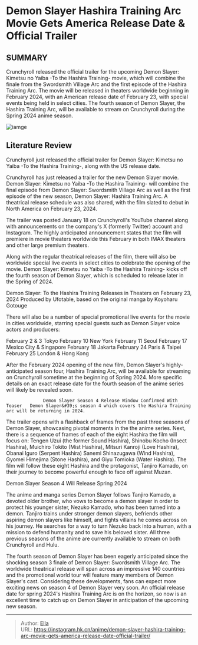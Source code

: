 # Demon Slayer Hashira Training Arc Movie Gets America Release Date &amp; Official Trailer


## SUMMARY 



  Crunchyroll released the official trailer for the upcoming Demon Slayer: Kimetsu no Yaiba -To the Hashira Training- movie, which will combine the finale from the Swordsmith Village Arc and the first episode of the Hashira Training Arc.   The movie will be released in theaters worldwide beginning in February 2024, with an American release date of February 23, with special events being held in select cities.   The fourth season of Demon Slayer, the Hashira Training Arc, will be available to stream on Crunchyroll during the Spring 2024 anime season.  

![iamge](https://static1.srcdn.com/wordpress/wp-content/uploads/2024/01/nezuko-smiling-and-saying-good-morning-in-the-demon-slayer-hashira-training-arc-official-trailer-by-crunchyroll.jpg)

## Literature Review

Crunchyroll just released the official trailer for Demon Slayer: Kimetsu no Yaiba -To the Hashira Training-, along with the US release date.




Crunchyroll has just released a trailer for the new Demon Slayer movie. Demon Slayer: Kimetsu no Yaiba -To the Hashira Training- will combine the final episode from Demon Slayer: Swordsmith Village Arc as well as the first episode of the new season, Demon Slayer: Hashira Training Arc. A theatrical release schedule was also shared, with the film slated to debut in North America on February 23, 2024.




The trailer was posted January 18 on Crunchyroll&#39;s YouTube channel along with announcements on the company&#39;s X (formerly Twitter) account and Instagram. The highly anticipated announcement states that the film will premiere in movie theaters worldwide this February in both IMAX theaters and other large premium theaters.


 

Along with the regular theatrical releases of the film, there will also be worldwide special live events in select cities to celebrate the opening of the movie. Demon Slayer: Kimetsu no Yaiba -To the Hashira Training- kicks off the fourth season of Demon Slayer, which is scheduled to release later in the Spring of 2024.


 Demon Slayer: To the Hashira Training Releases in Theaters on February 23, 2024 
Produced by Ufotable, based on the original manga by Koyoharu Gotouge

 




There will also be a number of special promotional live events for the movie in cities worldwide, starring special guests such as Demon Slayer voice actors and producers:

 February 2 &amp; 3  Tokyo   February 10  New York   February 11  Seoul   February 17  Mexico City &amp; Singapore   February 18  Jakarta   February 24  Paris &amp; Taipei   February 25  London &amp; Hong Kong   



After the February 2024 opening of the new film, Demon Slayer&#39;s highly-anticipated season four, Hashira Training Arc, will be available for streaming on Crunchyroll sometime at the beginning of Spring 2024. More specific details on an exact release date for the fourth season of the anime series will likely be revealed soon.




                  Demon Slayer Season 4 Release Window Confirmed With Teaser   Demon Slayer&#39;s season 4 which covers the Hashira Training arc will be returning in 2024.   

The trailer opens with a flashback of frames from the past three seasons of Demon Slayer, showcasing pivotal moments in the the anime series. Next, there is a sequence of frames of each of the eight Hashira the film will focus on: Tengen Uzui (the former Sound Hashira), Shinobu Kocho (Insect Hashira), Muichiro Tokito (Mist Hashira), Mitsuri Kanroji (Love Hashira), Obanai Iguro (Serpent Hashira) Sanemi Shinazugawa (Wind Hashira), Gyomei Himejima (Stone Hashira), and Giyu Tomioka (Water Hashira). The film will follow these eight Hashira and the protagonist, Tanjiro Kamado, on their journey to become powerful enough to face off against Muzan.



 Demon Slayer Season 4 Will Release Spring 2024 
         




The anime and manga series Demon Slayer follows Tanjiro Kamado, a devoted older brother, who vows to become a demon slayer in order to protect his younger sister, Nezuko Kamado, who has been turned into a demon. Tanjiro trains under stronger demon slayers, befriends other aspiring demon slayers like himself, and fights villains he comes across on his journey. He searches for a way to turn Nezuko back into a human, with a mission to defend humanity and to save his beloved sister. All three previous seasons of the anime are currently available to stream on both Crunchyroll and Hulu.

The fourth season of Demon Slayer has been eagerly anticipated since the shocking season 3 finale of Demon Slayer: Swordsmith Village Arc. The worldwide theatrical release will span across an impressive 140 countries and the promotional world tour will feature many members of Demon Slayer&#39;s cast. Considering these developments, fans can expect more exciting news on season 4 of Demon Slayer very soon. An official release date for spring 2024&#39;s Hashira Training Arc is on the horizon, so now is an excellent time to catch up on Demon Slayer in anticipation of the upcoming new season.






---

> Author: [Ella](https://instagram.hk.cn/)  
> URL: https://instagram.hk.cn/anime/demon-slayer-hashira-training-arc-movie-gets-america-release-date-official-trailer/  

